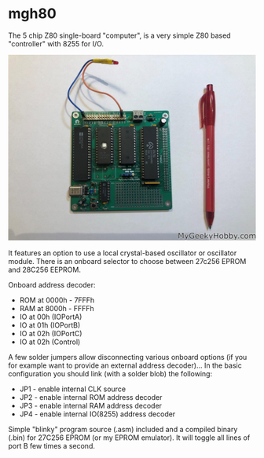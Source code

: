 # mgh80
The 5 chip Z80 single-board "computer", is a very simple Z80 based "controller" with 8255 for I/O. 

![picture of v1.0](https://github.com/Kris-Sekula/mgh80/blob/main/MGH80_v1.0_front.jpg)

It features an option to use a local crystal-based oscillator or oscillator module. There is an onboard selector to choose between 27c256 EPROM and 28C256 EEPROM.

Onboard address decoder:
* ROM at 0000h - 7FFFh
* RAM at 8000h - FFFFh
* IO at 00h (IOPortA)
* IO at 01h (IOPortB)
* IO at 02h (IOPortC)
* IO at 02h (Control)

A few solder jumpers allow disconnecting various onboard options (if you for example want to provide an external address decoder)... In the basic configuration you should link (with a solder blob) the following:
* JP1 - enable internal CLK source
* JP2 - enable internal ROM address decoder
* JP3 - enable internal RAM address decoder
* JP4 - enable internal IO(8255) address decoder

Simple "blinky" program source (.asm) included and a compiled binary (.bin) for 27C256 EPROM (or my EPROM emulator). It will toggle all lines of port B few times a second.
